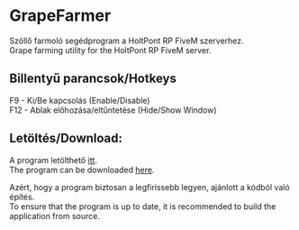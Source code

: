 # GrapeFarmer

Szöllő farmoló segédprogram a HoltPont RP FiveM szerverhez.\
Grape farming utility for the HoltPont RP FiveM server.

## Billentyű parancsok/Hotkeys

F9  - Ki/Be kapcsolás (Enable/Disable)\
F12 - Ablak előhozása/eltűntetése (Hide/Show Window)

## Letöltés/Download:

A program letölthető [itt](https://github.com/Toarexer/GrapeFarmer/tree/master/Release/GrapeFarmer.exe).\
The program can be downloaded [here](https://github.com/Toarexer/GrapeFarmer/tree/master/Release/GrapeFarmer.exe).

Azért, hogy a program biztosan a legfirissebb legyen, ajánlott a kódból való építés.\
To ensure that the program is up to date, it is recommended to build the application from source.
